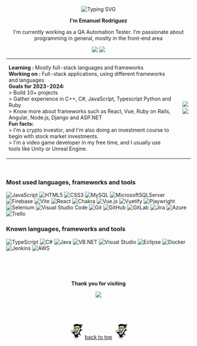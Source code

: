 

<!--TITLE-->
<p align='center'>
  <img align="center" src="https://readme-typing-svg.demolab.com?font=Press+Start+2P&size=12&duration=4000&pause=1000&color=1700FF&center=true&vCenter=true&repeat=false&width=435&lines=Hi+there!+Welcome+to+my+Github+page!" alt="Typing SVG" />
</p>

<!--BRIEF INTRODUCTION-->
<p align='center' ><b>I'm Emanuel Rodriguez</b></p>
<p align='center' >I'm currently working as a QA Automation Tester. I'm passionate about programming in general, mostly in the front-end area</p>

<!--CONTACT BADGES-->
<p align='center'>
<a href='https://www.linkedin.com/in/erodriguezarr/'><img src='https://img.shields.io/badge/linkedin-%230077B5.svg?style=for-the-badge&logo=linkedin&logoColor=white'/></a>
<a href='mailto: emanuelrodriguez203@gmail.com'><img src='https://img.shields.io/badge/emanuelrodriguez203@gmail.com-D14836?style=for-the-badge&logo=gmail&logoColor=white'/></a>
</p>

<!--ABOUT ME AND GRAPHS-->

<table>
    <td> 
      <p>
       <b>Learning :</b> Mostly full-stack languages and frameworks
        <br>
       <b>Working on :</b> Full-stack applications, using different frameworks and languages
        <br>
      <b>Goals for 2023-2024:</b>
        <br>
      > Build 10+ projects
        <br>
      > Gather experience in C++, C#, JavaScript, Typescript Python and Ruby
        <br>
      > Know more about frameworks such as React, Vue, Ruby on Rails, Angular, Node.js, Django and ASP.NET
        <br>
       <b>Fun facts:</b>
        <br>
      > I'm a crypto investor, and I'm also doing an investment course to begin with stock market investments.
        <br>
      > I'm a video game developer in my free time, and I usually use tools like Unity or Unreal Engine.
    </p>
</td>
    <td>
      <div align='right'>
      <img src='http://github-readme-streak-stats.herokuapp.com?user=EmRodr&theme=transparent&mode=weekly&card_width=350&hide_longest_streak=true'/>
      <img src='https://github-readme-stats-git-masterrstaa-rickstaa.vercel.app/api/top-langs/?username=EmRodr&layout=donut&theme=transparent'/>
    </div>
    </td>
</table>

<br>

### Most used languages, frameworks and tools
![JavaScript](https://img.shields.io/badge/javascript-%23323330.svg?style=for-the-badge&logo=javascript&logoColor=%23F7DF1E)
![HTML5](https://img.shields.io/badge/html5-%23E34F26.svg?style=for-the-badge&logo=html5&logoColor=white)
![CSS3](https://img.shields.io/badge/css3-%231572B6.svg?style=for-the-badge&logo=css3&logoColor=white)
![MySQL](https://img.shields.io/badge/mysql-%2300f.svg?style=for-the-badge&logo=mysql&logoColor=white)
![MicrosoftSQLServer](https://img.shields.io/badge/Microsoft%20SQL%20Server-CC2927?style=for-the-badge&logo=microsoft%20sql%20server&logoColor=white)
![Firebase](https://img.shields.io/badge/firebase-%23039BE5.svg?style=for-the-badge&logo=firebase)
![Vite](https://img.shields.io/badge/vite-%23646CFF.svg?style=for-the-badge&logo=vite&logoColor=white)
![React](https://img.shields.io/badge/react-%2320232a.svg?style=for-the-badge&logo=react&logoColor=%2361DAFB)
![Chakra](https://img.shields.io/badge/chakra-%234ED1C5.svg?style=for-the-badge&logo=chakraui&logoColor=white)
![Vue.js](https://img.shields.io/badge/vuejs-%2335495e.svg?style=for-the-badge&logo=vuedotjs&logoColor=%234FC08D)
![Vuetify](https://img.shields.io/badge/Vuetify-1867C0?style=for-the-badge&logo=vuetify&logoColor=AEDDFF)
![Playwright](https://img.shields.io/badge/Playwright-2EAD33.svg?style=for-the-badge&logo=Playwright&logoColor=white)
![Selenium](https://img.shields.io/badge/Selenium-43B02A.svg?style=for-the-badge&logo=Selenium&logoColor=white)
![Visual Studio Code](https://img.shields.io/badge/Visual%20Studio%20Code-0078d7.svg?style=for-the-badge&logo=visual-studio-code&logoColor=white)
![Git](https://img.shields.io/badge/git-%23F05033.svg?style=for-the-badge&logo=git&logoColor=white)
![GitHub](https://img.shields.io/badge/github-%23121011.svg?style=for-the-badge&logo=github&logoColor=white)
![GitLab](https://img.shields.io/badge/gitlab-%23181717.svg?style=for-the-badge&logo=gitlab&logoColor=white)
![Jira](https://img.shields.io/badge/jira-%230A0FFF.svg?style=for-the-badge&logo=jira&logoColor=white)
![Azure](https://img.shields.io/badge/azure-%230072C6.svg?style=for-the-badge&logo=microsoftazure&logoColor=white)
![Trello](https://img.shields.io/badge/Trello-%23026AA7.svg?style=for-the-badge&logo=Trello&logoColor=white)

### Known languages, frameworks and tools
![TypeScript](https://img.shields.io/badge/typescript-%23007ACC.svg?style=for-the-badge&logo=typescript&logoColor=white)
![C#](https://img.shields.io/badge/c%23-%23239120.svg?style=for-the-badge&logo=c-sharp&logoColor=white)
![Java](https://img.shields.io/badge/java-%23ED8B00.svg?style=for-the-badge&logo=openjdk&logoColor=white)
![VB.NET](https://img.shields.io/badge/Visual%20Basic-512BD4.svg?style=for-the-badge&logo=visual-basic&logoColor=white)
![Visual Studio](https://img.shields.io/badge/Visual%20Studio-5C2D91.svg?style=for-the-badge&logo=visual-studio&logoColor=white)
![Eclipse](https://img.shields.io/badge/Eclipse-FE7A16.svg?style=for-the-badge&logo=Eclipse&logoColor=white)
![Docker](https://img.shields.io/badge/docker-%230db7ed.svg?style=for-the-badge&logo=docker&logoColor=white)
![Jenkins](https://img.shields.io/badge/jenkins-%232C5263.svg?style=for-the-badge&logo=jenkins&logoColor=white)
![AWS](https://img.shields.io/badge/AWS-%23FF9900.svg?style=for-the-badge&logo=amazon-aws&logoColor=white)

<br>
<br>
<br>
<p align='center'><b>Thank you for visiting</b></p>
<p align='center'><img src='https://komarev.com/ghpvc/?username=EmRodr'/></p>

<br>
<br>
<br>
<div align='center'>
<img src='./spamton.gif' width='40px' height='45px'/>
<a href="#readme-top">back to top</a>
<img src='./spamton.gif' width='40px' height='45px'/>
</div>
